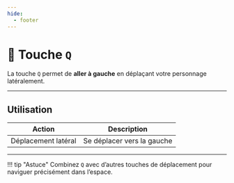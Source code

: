 ```yaml
---
hide:
  - footer
---
```


# 🔘 Touche `Q`

La touche `Q` permet de **aller à gauche** en déplaçant votre personnage latéralement.

---

## Utilisation

| Action                  | Description                          |
|-------------------------|------------------------------------|
| Déplacement latéral     | Se déplacer vers la gauche          |

---

!!! tip "Astuce"
    Combinez `Q` avec d’autres touches de déplacement pour naviguer précisément dans l’espace.
